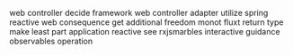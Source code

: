 web controller decide framework web controller adapter utilize spring reactive web consequence get additional freedom monot fluxt return type make least part application reactive see rxjsmarbles interactive guidance observables operation